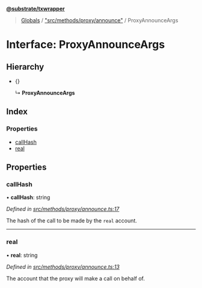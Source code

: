 **[@substrate/txwrapper](../README.md)**

> [Globals](../globals.md) / ["src/methods/proxy/announce"](../modules/_src_methods_proxy_announce_.md) / ProxyAnnounceArgs

# Interface: ProxyAnnounceArgs

## Hierarchy

* {}

  ↳ **ProxyAnnounceArgs**

## Index

### Properties

* [callHash](_src_methods_proxy_announce_.proxyannounceargs.md#callhash)
* [real](_src_methods_proxy_announce_.proxyannounceargs.md#real)

## Properties

### callHash

•  **callHash**: string

*Defined in [src/methods/proxy/announce.ts:17](https://github.com/paritytech/txwrapper/blob/968ccb6/src/methods/proxy/announce.ts#L17)*

The hash of the call to be made by the `real` account.

___

### real

•  **real**: string

*Defined in [src/methods/proxy/announce.ts:13](https://github.com/paritytech/txwrapper/blob/968ccb6/src/methods/proxy/announce.ts#L13)*

The account that the proxy will make a call on behalf of.
